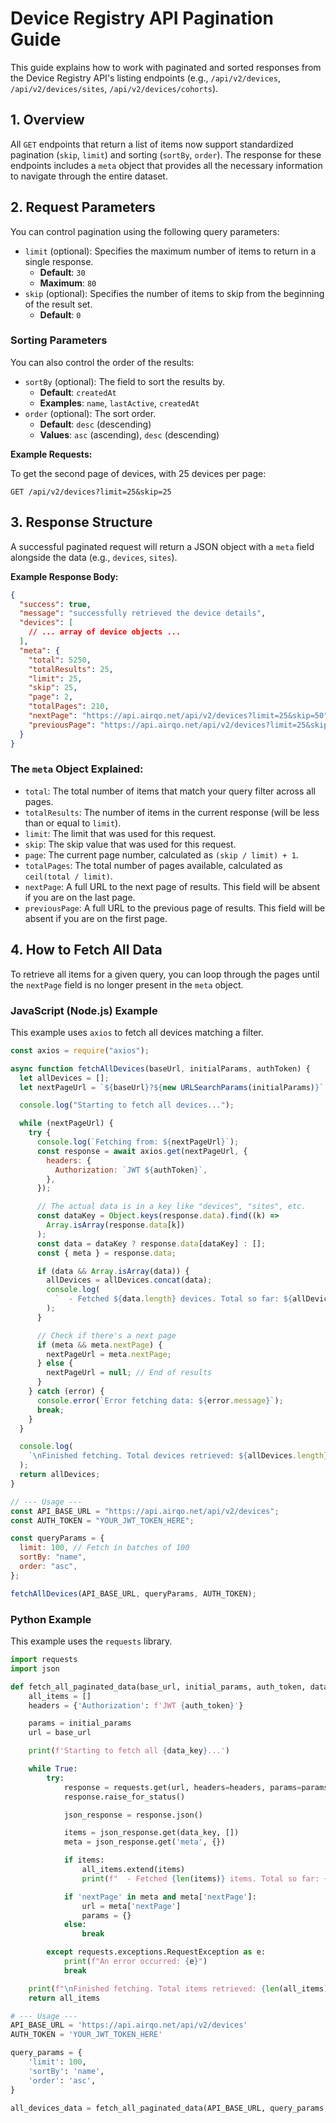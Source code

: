 # Device Registry API Pagination Guide

This guide explains how to work with paginated and sorted responses from the Device Registry API's listing endpoints (e.g., `/api/v2/devices`, `/api/v2/devices/sites`, `/api/v2/devices/cohorts`).

## 1. Overview

All `GET` endpoints that return a list of items now support standardized pagination (`skip`, `limit`) and sorting (`sortBy`, `order`). The response for these endpoints includes a `meta` object that provides all the necessary information to navigate through the entire dataset.

## 2. Request Parameters

You can control pagination using the following query parameters:

- `limit` (optional): Specifies the maximum number of items to return in a single response.
  - **Default**: `30`
  - **Maximum**: `80`
- `skip` (optional): Specifies the number of items to skip from the beginning of the result set.
  - **Default**: `0`

### Sorting Parameters

You can also control the order of the results:

- `sortBy` (optional): The field to sort the results by.
  - **Default**: `createdAt`
  - **Examples**: `name`, `lastActive`, `createdAt`
- `order` (optional): The sort order.
  - **Default**: `desc` (descending)
  - **Values**: `asc` (ascending), `desc` (descending)

**Example Requests:**

To get the second page of devices, with 25 devices per page:

```
GET /api/v2/devices?limit=25&skip=25
```

## 3. Response Structure

A successful paginated request will return a JSON object with a `meta` field alongside the data (e.g., `devices`, `sites`).

**Example Response Body:**

```json
{
  "success": true,
  "message": "successfully retrieved the device details",
  "devices": [
    // ... array of device objects ...
  ],
  "meta": {
    "total": 5250,
    "totalResults": 25,
    "limit": 25,
    "skip": 25,
    "page": 2,
    "totalPages": 210,
    "nextPage": "https://api.airqo.net/api/v2/devices?limit=25&skip=50",
    "previousPage": "https://api.airqo.net/api/v2/devices?limit=25&skip=0"
  }
}
```

### The `meta` Object Explained:

- `total`: The total number of items that match your query filter across all pages.
- `totalResults`: The number of items in the current response (will be less than or equal to `limit`).
- `limit`: The limit that was used for this request.
- `skip`: The skip value that was used for this request.
- `page`: The current page number, calculated as `(skip / limit) + 1`.
- `totalPages`: The total number of pages available, calculated as `ceil(total / limit)`.
- `nextPage`: A full URL to the next page of results. This field will be absent if you are on the last page.
- `previousPage`: A full URL to the previous page of results. This field will be absent if you are on the first page.

## 4. How to Fetch All Data

To retrieve all items for a given query, you can loop through the pages until the `nextPage` field is no longer present in the `meta` object.

### JavaScript (Node.js) Example

This example uses `axios` to fetch all devices matching a filter.

```javascript
const axios = require("axios");

async function fetchAllDevices(baseUrl, initialParams, authToken) {
  let allDevices = [];
  let nextPageUrl = `${baseUrl}?${new URLSearchParams(initialParams)}`;

  console.log("Starting to fetch all devices...");

  while (nextPageUrl) {
    try {
      console.log(`Fetching from: ${nextPageUrl}`);
      const response = await axios.get(nextPageUrl, {
        headers: {
          Authorization: `JWT ${authToken}`,
        },
      });

      // The actual data is in a key like "devices", "sites", etc.
      const dataKey = Object.keys(response.data).find((k) =>
        Array.isArray(response.data[k])
      );
      const data = dataKey ? response.data[dataKey] : [];
      const { meta } = response.data;

      if (data && Array.isArray(data)) {
        allDevices = allDevices.concat(data);
        console.log(
          `  - Fetched ${data.length} devices. Total so far: ${allDevices.length}`
        );
      }

      // Check if there's a next page
      if (meta && meta.nextPage) {
        nextPageUrl = meta.nextPage;
      } else {
        nextPageUrl = null; // End of results
      }
    } catch (error) {
      console.error(`Error fetching data: ${error.message}`);
      break;
    }
  }

  console.log(
    `\nFinished fetching. Total devices retrieved: ${allDevices.length}`
  );
  return allDevices;
}

// --- Usage ---
const API_BASE_URL = "https://api.airqo.net/api/v2/devices";
const AUTH_TOKEN = "YOUR_JWT_TOKEN_HERE";

const queryParams = {
  limit: 100, // Fetch in batches of 100
  sortBy: "name",
  order: "asc",
};

fetchAllDevices(API_BASE_URL, queryParams, AUTH_TOKEN);
```

### Python Example

This example uses the `requests` library.

```python
import requests
import json

def fetch_all_paginated_data(base_url, initial_params, auth_token, data_key):
    all_items = []
    headers = {'Authorization': f'JWT {auth_token}'}

    params = initial_params
    url = base_url

    print(f'Starting to fetch all {data_key}...')

    while True:
        try:
            response = requests.get(url, headers=headers, params=params)
            response.raise_for_status()

            json_response = response.json()

            items = json_response.get(data_key, [])
            meta = json_response.get('meta', {})

            if items:
                all_items.extend(items)
                print(f"  - Fetched {len(items)} items. Total so far: {len(all_items)}")

            if 'nextPage' in meta and meta['nextPage']:
                url = meta['nextPage']
                params = {}
            else:
                break

        except requests.exceptions.RequestException as e:
            print(f"An error occurred: {e}")
            break

    print(f"\nFinished fetching. Total items retrieved: {len(all_items)}")
    return all_items

# --- Usage ---
API_BASE_URL = 'https://api.airqo.net/api/v2/devices'
AUTH_TOKEN = 'YOUR_JWT_TOKEN_HERE'

query_params = {
    'limit': 100,
    'sortBy': 'name',
    'order': 'asc',
}

all_devices_data = fetch_all_paginated_data(API_BASE_URL, query_params, AUTH_TOKEN, 'devices')
```
